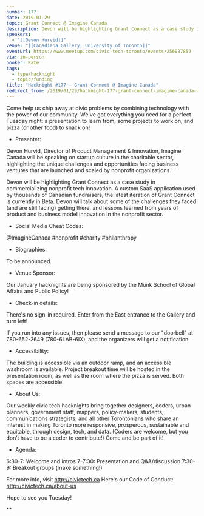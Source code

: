 ```yaml
---
number: 177
date: 2019-01-29
topic: Grant Connect @ Imagine Canada
description: Devon will be highlighting Grant Connect as a case study in commercializing nonprofit tech innovation. A custom SaaS application used by thousands of Canadian fundraisers, the latest iteration of Grant Connect is currently in Beta. Devon will talk about some of the challenges they faced (and are still facing) getting there, and lessons learned from years of product and business model innovation in the nonprofit sector. https://imaginecanada.ca/en/grantconnect
speakers:
  - "[[Devon Hurvid]]"
venue: "[[Canadiana Gallery, University of Toronto]]"
eventUrl: https://www.meetup.com/civic-tech-toronto/events/256087859
via: in-person
booker: Kate
tags:
  - type/hacknight
  - topic/funding
title: "Hacknight #177 – Grant Connect @ Imagine Canada"
redirect_from: /2019/01/29/hacknight-177-grant-connect-imagine-canada-with-devon-hurvid/
---
```


Come help us chip away at civic problems by combining technology with the power of our community. We've got everything you need for a perfect Tuesday night: a presentation to learn from, some projects to work on, and pizza (or other food) to snack on!

+ Presenter:

Devon Hurvid, Director of Product Management & Innovation, Imagine Canada will be speaking on startup culture in the charitable sector, highlighting the unique challenges and opportunities facing business ventures that are launched and scaled by nonprofit organizations.

Devon will be highlighting Grant Connect as a case study in commercializing nonprofit tech innovation. A custom SaaS application used by thousands of Canadian fundraisers, the latest iteration of Grant Connect is currently in Beta. Devon will talk about some of the challenges they faced (and are still facing) getting there, and lessons learned from years of product and business model innovation in the nonprofit sector.

+ Social Media Cheat Codes:

@ImagineCanada \#nonprofit \#charity \#philanthropy

+ Biographies:

To be announced.

+ Venue Sponsor:

Our January hacknights are being sponsored by the Munk School of Global Affairs and Public Policy!

+ Check-in details:

There's no sign-in required. Enter from the East entrance to the Gallery and turn left!

If you run into any issues, then please send a message to our "doorbell" at 780-652-2649 (780-6LAB-6IX), and the organizers will get a notification.

+ Accessibility:

The building is accessible via an outdoor ramp, and an accessible washroom is available.
Project breakout time will be hosted in the presentation room, as well as the room where the pizza is served. Both spaces are accessible.

+ About Us:

Our weekly civic tech hacknights bring together designers, coders, urban planners, government staff, mappers, policy-makers, students, communications strategists, and all other Torontonians who share an interest in making Toronto more responsive, prosperous, sustainable and equitable, through design, tech, and data. (Coders are welcome, but you don’t have to be a coder to contribute!) Come and be part of it!

+ Agenda:

6:30-7: Welcome and intros
7-7:30: Presentation and Q&A/discussion
7:30-9: Breakout groups (make something!)

For more info, visit http://civictech.ca
Here's our Code of Conduct: http://civictech.ca/about-us

Hope to see you Tuesday!

**